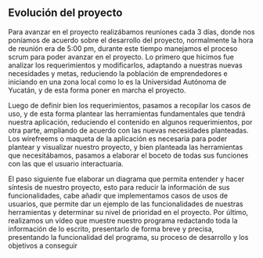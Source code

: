 ## Evolución del proyecto
Para avanzar en el proyecto realizábamos reuniones cada 3 días, donde nos poníamos de acuerdo sobre el desarrollo del proyecto, normalmente la hora de reunión era de 5:00 pm, durante este tiempo manejamos el proceso scrum para poder avanzar en el proyecto. Lo primero que hicimos fue analizar los requerimientos y modificarlos, adaptando a nuestras nuevas necesidades y metas, reduciendo la población de emprendedores e iniciando en una zona local como lo es la Universidad Autónoma de Yucatán, y de esta forma poner en marcha el proyecto.

Luego de definir bien los requerimientos, pasamos a recopilar los casos de uso, y de esta forma plantear las herramientas fundamentales que tendrá nuestra aplicación, reduciendo el contenido en algunos requerimientos, por otra parte, ampliando de acuerdo con las nuevas necesidades planteadas. Los wirefreems o maqueta de la aplicación es necesaria para poder plantear y visualizar nuestro proyecto, y bien planteada las herramientas que necesitábamos, pasamos a elaborar el boceto de todas sus funciones con las que el usuario interactuaría.

El paso siguiente fue elaborar un diagrama que permita entender y hacer síntesis de nuestro proyecto, esto para reducir la información de sus funcionalidades, cabe añadir que implementamos casos de usos de usuarios, que permite dar un ejemplo de las funcionalidades de nuestras herramientas y determinar su nivel de prioridad en el proyecto. Por último, realizamos un vídeo que muestre nuestro programa redactando toda la información de lo escrito, presentarlo de forma breve y precisa, presentando la funcionalidad del programa, su proceso de desarrollo y los objetivos a conseguir
